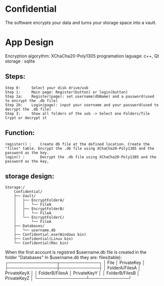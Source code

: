 # Confidential
The software encrypts your data and turns your storage space into a vault.

# App Design
Encryption algorythm: XChaCha20-Poly1305
programation laguage: c++, Qt
storage : sqlite

## Steps:
	Step 0: 	Select your disk drive/usb
    Step 1: 	Main page: Register(button) or login(button)
    Step 2a: 	Register(page): set username(dbName) and a password(used to encrypt the .db file)
    Step 2b: 	Login(page): input your username and your password(used to decrypt the .db file)
    Step 3: 	Show all folders of the usb -> Select one Folders/file Crypt or decrypt it

## Function:
	register() : 	Create db file at the defined location. Create the "files" table. Encrypt the .db file using XChaCha20-Poly1305 and the password as the key.
	login() :		Decrypt the .db file using XChaCha20-Poly1305 and the password as the key, 

## storage design:

    Storage:/
		Confidential/
		├── Vault/
		│   ├── EncryptFolderA/
		│   │   └── FileA
		│   ├── EncryptFolderB/
		│   │   └── FileA
		│   └── EncryptFolderC/
		│       └── FileA
		├── Databases/
		│   └── username.db
		├── Confidential.exe(Windows bin)
		├── Confidential(Linux bin)
		└── Confidential(Mac bin)
     

When the first account is registred $username.db file is created in the folder "Databases"
In $username.db they are:
    files(table):
    ┌────────────────┬─────────────┐
		│      File      │ PrivateKey  │
		├────────────────┼─────────────┤
		│ FolderA/FilesA │ PrivateKeyX │
		│ FolderB/FilesA │ PrivateKeyY │
		│ FolderB/FilesB │ PrivateKeyZ │
		└────────────────┴─────────────┘
		

